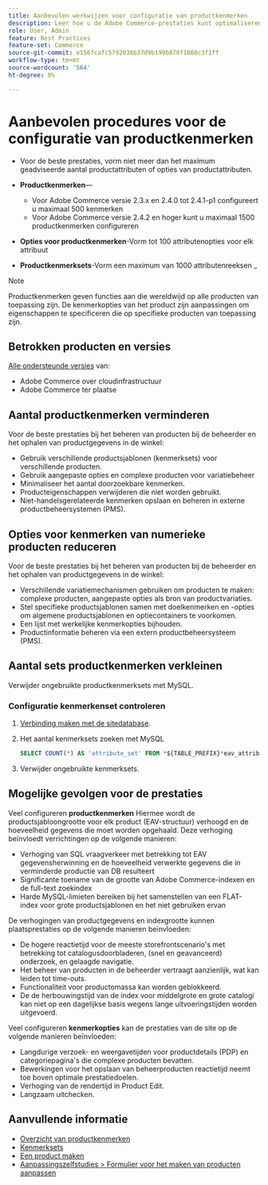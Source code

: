```yaml
---
title: Aanbevolen werkwijzen voor configuratie van productkenmerken
description: Leer hoe u de Adobe Commerce-prestaties kunt optimaliseren door het aantal productkenmerken, kenmerkopties en kenmerksets te beperken
role: User, Admin
feature: Best Practices
feature-set: Commerce
source-git-commit: e156fcafc5792036b37d9b199b870f1888c3f1ff
workflow-type: tm+mt
source-wordcount: '564'
ht-degree: 0%

---
```



# Aanbevolen procedures voor de configuratie van productkenmerken

- Voor de beste prestaties, vorm niet meer dan het maximum geadviseerde aantal productattributen of opties van productattributen.

- **Productkenmerken**—
   - Voor Adobe Commerce versie 2.3.x en 2.4.0 tot 2.4.1-p1 configureert u maximaal 500 kenmerken
   - Voor Adobe Commerce versie 2.4.2 en hoger kunt u maximaal 1500 productkenmerken configureren
- **Opties voor productkenmerken**-Vorm tot 100 attributenopties voor elk attribuut
- **Productkenmerksets**-Vorm een maximum van 1000 attributenreeksen _

>[!NOTE]
>
>Productkenmerken geven functies aan die wereldwijd op alle producten van toepassing zijn. De kenmerkopties van het product zijn aanpassingen om eigenschappen te specificeren die op specifieke producten van toepassing zijn.

## Betrokken producten en versies

[Alle ondersteunde versies](../../../release/versions.md) van:

- Adobe Commerce over cloudinfrastructuur
- Adobe Commerce ter plaatse

## Aantal productkenmerken verminderen

Voor de beste prestaties bij het beheren van producten bij de beheerder en het ophalen van productgegevens in de winkel:

- Gebruik verschillende productsjablonen (kenmerksets) voor verschillende producten.
- Gebruik aangepaste opties en complexe producten voor variatiebeheer
- Minimaliseer het aantal doorzoekbare kenmerken.
- Producteigenschappen verwijderen die niet worden gebruikt.
- Niet-handelsgerelateerde kenmerken opslaan en beheren in externe productbeheersystemen (PMS).

## Opties voor kenmerken van numerieke producten reduceren

Voor de beste prestaties bij het beheren van producten bij de beheerder en het ophalen van productgegevens in de winkel:

- Verschillende variatiemechanismen gebruiken om producten te maken: complexe producten, aangepaste opties als bron van productvariaties.
- Stel specifieke productsjablonen samen met doelkenmerken en -opties om algemene productsjablonen en optiecontainers te voorkomen.
- Een lijst met werkelijke kenmerkopties bijhouden.
- Productinformatie beheren via een extern productbeheersysteem (PMS).

## Aantal sets productkenmerken verkleinen

Verwijder ongebruikte productkenmerksets met MySQL.

### Configuratie kenmerkenset controleren

1. [Verbinding maken met de sitedatabase](https://devdocs.magento.com/cloud/project/services-mysql.html#connect-to-the-database).

1. Het aantal kenmerksets zoeken met MySQL

   ```sql
   SELECT COUNT(*) AS 'attribute_set' FROM *${TABLE_PREFIX}*eav_attribute_set;
   ```

1. Verwijder ongebruikte kenmerksets.

## Mogelijke gevolgen voor de prestaties

Veel configureren **productkenmerken** Hiermee wordt de productsjabloongrootte voor elk product (EAV-structuur) verhoogd en de hoeveelheid gegevens die moet worden opgehaald. Deze verhoging beïnvloedt verrichtingen op de volgende manieren:

- Verhoging van SQL vraagverkeer met betrekking tot EAV gegevensherwinning en de hoeveelheid verwerkte gegevens die in verminderde productie van DB resulteert
- Significante toename van de grootte van Adobe Commerce-indexen en de full-text zoekindex
- Harde MySQL-limieten bereiken bij het samenstellen van een FLAT-index voor grote productsjablonen en het niet gebruiken ervan

De verhogingen van productgegevens en indexgrootte kunnen plaatsprestaties op de volgende manieren beïnvloeden:

- De hogere reactietijd voor de meeste storefrontscenario&#39;s met betrekking tot catalogusdoorbladeren, (snel en geavanceerd) onderzoek, en gelaagde navigatie.
- Het beheer van producten in de beheerder vertraagt aanzienlijk, wat kan leiden tot time-outs.
- Functionaliteit voor productomassa kan worden geblokkeerd.
- De de herbouwingstijd van de index voor middelgrote en grote catalogi kan niet op een dagelijkse basis wegens lange uitvoeringstijden worden uitgevoerd.

Veel configureren **kenmerkopties** kan de prestaties van de site op de volgende manieren beïnvloeden:

- Langdurige verzoek- en weergavetijden voor productdetails (PDP) en categoriepagina&#39;s die complexe producten bevatten.
- Bewerkingen voor het opslaan van beheerproducten reactietijd neemt toe boven optimale prestatiedoelen.
- Verhoging van de rendertijd in Product Edit.
- Langzaam uitchecken.

## Aanvullende informatie

- [Overzicht van productkenmerken](https://experienceleague.adobe.com/docs/commerce-admin/catalog/product-attributes/product-attributes.html)
- [Kenmerksets](https://experienceleague.adobe.com/docs/commerce-admin/catalog/product-attributes/create/attribute-sets.html)
- [Een product maken](https://experienceleague.adobe.com/docs/commerce-admin/catalog/products/product-create.html)
- [Aanpassingszelfstudies > Formulier voor het maken van producten aanpassen](https://developer.adobe.com/commerce/php/tutorials/admin/custom-product-creation-form/)

